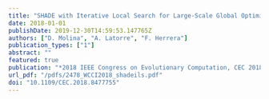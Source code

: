 ```yaml
---
title: "SHADE with Iterative Local Search for Large-Scale Global Optimization"
date: 2018-01-01
publishDate: 2019-12-30T14:59:53.147765Z
authors: ["D. Molina", "A. Latorre", "F. Herrera"]
publication_types: ["1"]
abstract: ""
featured: true
publication: "*2018 IEEE Congress on Evolutionary Computation, CEC 2018 - Proceedings*"
url_pdf: "/pdfs/2478_WCCI2018_shadeils.pdf"
doi: "10.1109/CEC.2018.8477755"
---
```


